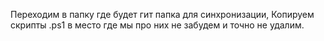 Переходим в папку где будет гит папка для синхронизации, 
Копируем скрипты .ps1 в место где мы про них не забудем и точно не удалим.
